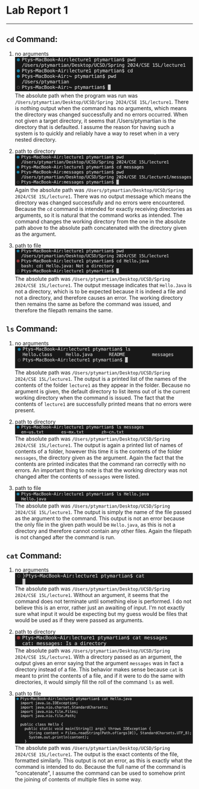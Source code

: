 # Lab Report 1
---
## `cd` Command:
1. no arguments
![Image](cd_noArgs.png)
The absolute path when the program was run was `/Users/ptymartian/Desktop/UCSD/Spring 2024/CSE 15L/lecture1`. There is nothing output when the command has no arguments, which means the directory was changed successfully and no errors occurred. When not given a target directory, it seems that /Users/ptymartian is the directory that is defaulted. I assume the reason for having such a system is to quickly and reliably have a way to reset when in a very nested directory.

2. path to directory
![image](cd_directory.png)
Again the absolute path was `/Users/ptymartian/Desktop/UCSD/Spring 2024/CSE 15L/lecture1`. There was no output message which means the directory was changed successfully and no errors were encountered. Because the `cd` command is intended for exactly receiving directories as arguments, so it is natural that the command works as intended. The command changes the working directory from the one in the absolute path above to the absolute path concatenated with the directory given as the argument.

3. path to file
![image](cd_file.png)
The absolute path was `/Users/ptymartian/Desktop/UCSD/Spring 2024/CSE 15L/lecture1`. The output message indicates that `Hello.Java` is not a directory, which is to be expected because it is indeed a file and not a directory, and therefore causes an error. The working directory then remains the same as before the command was issued, and therefore the filepath remains the same.

## `ls` Command:
1. no arguments
![Image](ls_noArgs.png)
The absolute path was `/Users/ptymartian/Desktop/UCSD/Spring 2024/CSE 15L/lecture1`. The output is a printed list of the names of the contents of the folder `lecture1` as they appear in the folder. Because no argument is given, the default directory to list items out of is the current working directory when the command is issued. The fact that the contents of `lecture1` are successfully printed means that no errors were present.

2. path to directory
![image](ls_directory.png)
The absolute path was `/Users/ptymartian/Desktop/UCSD/Spring 2024/CSE 15L/lecture1`. The output is again a printed list of names of contents of a folder, however this time it is the contents of the folder `messages`, the directory given as the argument. Again the fact that the contents are printed indicates that the command ran correctly with no errors. An important thing to note is that the working directory was not changed after the contents of `messages` were listed. 

3. path to file
![image](ls_file.png)
The absolute path was `/Users/ptymartian/Desktop/UCSD/Spring 2024/CSE 15L/lecture1`. The output is simply the name of the file passed as the argument to the command. This output is not an error because the only file in the given path would be `Hello.java`, as this is not a directory and therefore cannot contain any other files. Again the filepath is not changed after the command is run.

## `cat` Command:
1. no arguments
![Image](cat_noArgs.png)
The absolute path was `/Users/ptymartian/Desktop/UCSD/Spring 2024/CSE 15L/lecture1`. Without an argument, it seems that the command does not terminate until something else is performed. I do not believe this is an error, rather just an awaiting of input. I'm not exactly sure what input it would be expecting but my guess would be files that would be used as if they were passed as arguments.

2. path to directory
![image](cat_directory.png)
The absolute path was `/Users/ptymartian/Desktop/UCSD/Spring 2024/CSE 15L/lecture1`. With a directory passed as an argument, the output gives an error saying that the argument `messages` was in fact a directory instead of a file. This behavior makes sense because `cat` is meant to print the contents of a file, and if it were to do the same with directories, it would simply fill the roll of the command `ls` as well.

3. path to file
![image](cat_file.png)
The absolute path was `/Users/ptymartian/Desktop/UCSD/Spring 2024/CSE 15L/lecture1`. The output is the exact contents of the file, formatted similarly. This output is not an error, as this is exactly what the command is intended to do. Because the full name of the command is "concatenate", I assume the command can be used to somehow print the joining of contents of multiple files in some way.
